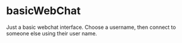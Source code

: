 # basicWebChat

Just a basic webchat interface. Choose a username, then connect to someone else using their user name. 
